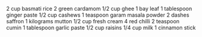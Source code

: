 2 cup basmati rice
2 green cardamom
1/2 cup ghee
1 bay leaf
1 tablespoon ginger paste
1/2 cup cashews
1 teaspoon garam masala powder
2 dashes saffron
1 kilograms mutton
1/2 cup fresh cream
4 red chilli
2 teaspoon cumin
1 tablespoon garlic paste
1/2 cup raisins
1/4 cup milk
1 cinnamon stick
